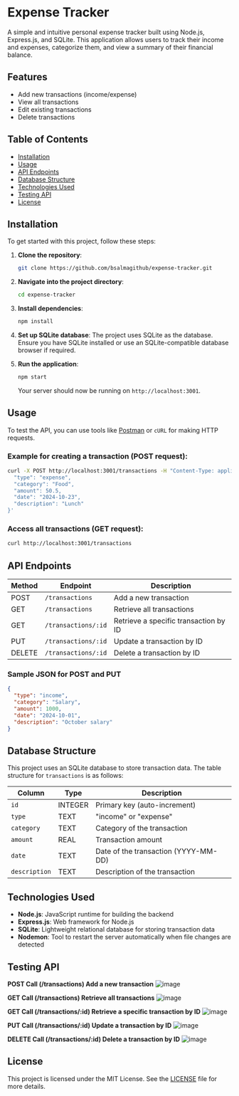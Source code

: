 
# Expense Tracker

A simple and intuitive personal expense tracker built using Node.js, Express.js, and SQLite. This application allows users to track their income and expenses, categorize them, and view a summary of their financial balance.

## Features

- Add new transactions (income/expense)
- View all transactions
- Edit existing transactions
- Delete transactions

## Table of Contents

- [Installation](#installation)
- [Usage](#usage)
- [API Endpoints](#api-endpoints)
- [Database Structure](#database-structure)
- [Technologies Used](#technologies-used)
- [Testing API](#testing-api)
- [License](#license)

## Installation

To get started with this project, follow these steps:

1. **Clone the repository**:
    ```bash
    git clone https://github.com/bsalmagithub/expense-tracker.git
    ```

2. **Navigate into the project directory**:
    ```bash
    cd expense-tracker
    ```

3. **Install dependencies**:
    ```bash
    npm install
    ```

4. **Set up SQLite database**:
    The project uses SQLite as the database. Ensure you have SQLite installed or use an SQLite-compatible database browser if required.

5. **Run the application**:
    ```bash
    npm start
    ```

    Your server should now be running on `http://localhost:3001`.

## Usage

To test the API, you can use tools like [Postman](https://www.postman.com/) or `cURL` for making HTTP requests.

### Example for creating a transaction (POST request):

```bash
curl -X POST http://localhost:3001/transactions -H "Content-Type: application/json" -d '{
  "type": "expense",
  "category": "Food",
  "amount": 50.5,
  "date": "2024-10-23",
  "description": "Lunch"
}'
```

### Access all transactions (GET request):

```bash
curl http://localhost:3001/transactions
```

## API Endpoints

| Method | Endpoint                     | Description                          |
|--------|------------------------------|--------------------------------------|
| POST   | `/transactions`               | Add a new transaction                |
| GET    | `/transactions`               | Retrieve all transactions            |
| GET    | `/transactions/:id`           | Retrieve a specific transaction by ID|
| PUT    | `/transactions/:id`           | Update a transaction by ID           |
| DELETE | `/transactions/:id`           | Delete a transaction by ID           |


### Sample JSON for POST and PUT

```json
{
  "type": "income",
  "category": "Salary",
  "amount": 1000,
  "date": "2024-10-01",
  "description": "October salary"
}
```

## Database Structure

This project uses an SQLite database to store transaction data. The table structure for `transactions` is as follows:

| Column      | Type        | Description                    |
|-------------|-------------|--------------------------------|
| `id`        | INTEGER     | Primary key (auto-increment)    |
| `type`      | TEXT        | "income" or "expense"           |
| `category`  | TEXT        | Category of the transaction     |
| `amount`    | REAL        | Transaction amount              |
| `date`      | TEXT        | Date of the transaction (YYYY-MM-DD) |
| `description` | TEXT      | Description of the transaction |

## Technologies Used

- **Node.js**: JavaScript runtime for building the backend
- **Express.js**: Web framework for Node.js
- **SQLite**: Lightweight relational database for storing transaction data
- **Nodemon**: Tool to restart the server automatically when file changes are detected

## Testing API

**POST Call (/transactions) Add a new transaction**
![image](https://github.com/user-attachments/assets/9ce629a1-a2cc-4da8-b70f-a7aa5236be3c)

**GET Call (/transactions) Retrieve all transactions**
![image](https://github.com/user-attachments/assets/eb339b07-b48d-4204-b0c1-aa3f51fad557)

**GET Call (/transactions/:id) Retrieve a specific transaction by ID**
![image](https://github.com/user-attachments/assets/0a113add-2e9b-4611-9413-e716ab617567)

**PUT Call (/transactions/:id) Update a transaction by ID**
![image](https://github.com/user-attachments/assets/367db82d-2294-4fdc-b5bb-bd34fd7a3e02)

**DELETE Call (/transactions/:id) Delete a transaction by ID**
![image](https://github.com/user-attachments/assets/7b4f32d2-eb57-4e51-9ec7-2b9284aec8d4)


## License

This project is licensed under the MIT License. See the [LICENSE](LICENSE) file for more details.

